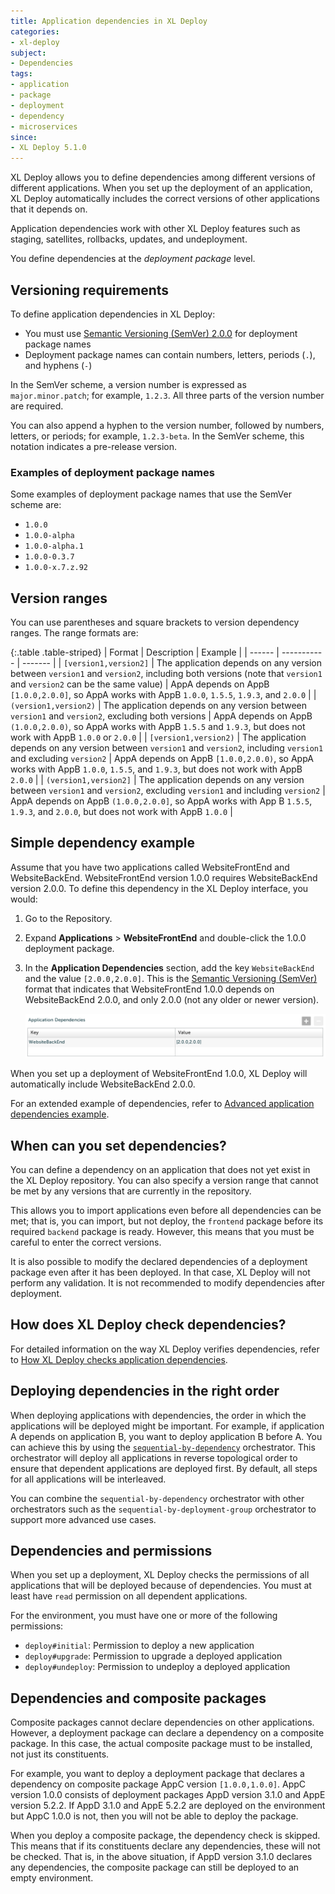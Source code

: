 ```yaml
---
title: Application dependencies in XL Deploy
categories:
- xl-deploy
subject:
- Dependencies
tags:
- application
- package
- deployment
- dependency
- microservices
since:
- XL Deploy 5.1.0
---
```


XL Deploy allows you to define dependencies among different versions of different applications. When you set up the deployment of an application, XL Deploy automatically includes the correct versions of other applications that it depends on.

Application dependencies work with other XL Deploy features such as staging, satellites, rollbacks, updates, and undeployment.

You define dependencies at the *deployment package* level.

## Versioning requirements

To define application dependencies in XL Deploy:

* You must use [Semantic Versioning (SemVer) 2.0.0](http://semver.org/) for deployment package names
* Deployment package names can contain numbers, letters, periods (`.`), and hyphens (`-`)

In the SemVer scheme, a version number is expressed as `major.minor.patch`; for example, `1.2.3`. All three parts of the version number are required.

You can also append a hyphen to the version number, followed by numbers, letters, or periods; for example, `1.2.3-beta`. In the SemVer scheme, this notation indicates a pre-release version.

### Examples of deployment package names

Some examples of deployment package names that use the SemVer scheme are:

* `1.0.0`
* `1.0.0-alpha`
* `1.0.0-alpha.1`
* `1.0.0-0.3.7`
* `1.0.0-x.7.z.92`

## Version ranges

You can use parentheses and square brackets to version dependency ranges. The range formats are:

{:.table .table-striped}
| Format | Description | Example |
| ------ | ----------- | ------- |
| `[version1,version2]` | The application depends on any version between `version1` and `version2`, including both versions (note that `version1` and `version2` can be the same value) | AppA depends on AppB `[1.0.0,2.0.0]`, so AppA works with AppB `1.0.0`, `1.5.5`, `1.9.3`, and `2.0.0` |
| `(version1,version2)` | The application depends on any version between `version1` and `version2`, excluding both versions | AppA depends on AppB `(1.0.0,2.0.0)`, so AppA works with AppB `1.5.5` and `1.9.3`, but does not work with AppB `1.0.0` or `2.0.0` |
| `[version1,version2)` | The application depends on any version between `version1` and `version2`, including `version1` and excluding `version2` | AppA depends on AppB `[1.0.0,2.0.0)`, so AppA works with AppB `1.0.0`, `1.5.5`, and `1.9.3`, but does not work with AppB `2.0.0` |
| `(version1,version2]` | The application depends on any version between `version1` and `version2`, excluding `version1` and including `version2` | AppA depends on AppB `(1.0.0,2.0.0]`, so AppA works with App B `1.5.5`, `1.9.3`, and `2.0.0`, but does not work with AppB `1.0.0` |

## Simple dependency example

Assume that you have two applications called WebsiteFrontEnd and WebsiteBackEnd. WebsiteFrontEnd version 1.0.0 requires WebsiteBackEnd version 2.0.0. To define this dependency in the XL Deploy interface, you would:

1. Go to the Repository.
1. Expand **Applications** > **WebsiteFrontEnd** and double-click the 1.0.0 deployment package.
1. In the **Application Dependencies** section, add the key `WebsiteBackEnd` and the value `[2.0.0,2.0.0]`. This is the [Semantic Versioning (SemVer)](http://semver.org/) format that indicates that WebsiteFrontEnd 1.0.0 depends on WebsiteBackEnd 2.0.0, and only 2.0.0 (not any older or newer version).

    ![Application with dependencies](images/app-dependencies-example-01.png)

When you set up a deployment of WebsiteFrontEnd 1.0.0, XL Deploy will automatically include WebsiteBackEnd 2.0.0.

For an extended example of dependencies, refer to [Advanced application dependencies example](/xl-deploy/concept/advanced-application-dependencies-example.html).

## When can you set dependencies?

You can define a dependency on an application that does not yet exist in the XL Deploy repository. You can also specify a version range that cannot be met by any versions that are currently in the repository.

This allows you to import applications even before all dependencies can be met; that is, you can import, but not deploy, the `frontend` package before its required `backend` package is ready. However, this means that you must be careful to enter the correct versions.

It is also possible to modify the declared dependencies of a deployment package even after it has been deployed. In that case, XL Deploy will not perform any validation. It is not recommended to modify dependencies after deployment.

## How does XL Deploy check dependencies?

For detailed information on the way XL Deploy verifies dependencies, refer to [How XL Deploy checks application dependencies](/xl-deploy/concept/how-xl-deploy-checks-application-dependencies.html).

## Deploying dependencies in the right order

When deploying applications with dependencies, the order in which the applications will be deployed might be important. For example, if application A depends on application B, you want to deploy application B before A. You can achieve this by using the [`sequential-by-dependency`](/xl-deploy/concept/types-of-orchestrators-in-xl-deploy.html) orchestrator. This orchestrator will deploy all applications in reverse topological order to ensure that dependent applications are deployed first. By default, all steps for all applications will be interleaved.

You can combine the `sequential-by-dependency` orchestrator with other orchestrators such as the `sequential-by-deployment-group` orchestrator to support more advanced use cases. 

## Dependencies and permissions

When you set up a deployment, XL Deploy checks the permissions of all applications that will be deployed because of dependencies. You must at least have `read` permission on all dependent applications.

For the environment, you must have one or more of the following permissions:

* `deploy#initial`: Permission to deploy a new application
* `deploy#upgrade`: Permission to upgrade a deployed application
* `deploy#undeploy`: Permission to undeploy a deployed application

## Dependencies and composite packages

Composite packages cannot declare dependencies on other applications. However, a deployment package can declare a dependency on a composite package. In this case, the actual composite package must to be installed, not just its constituents.

For example, you want to deploy a deployment package that declares a dependency on composite package AppC version `[1.0.0,1.0.0]`. AppC version 1.0.0 consists of deployment packages AppD version 3.1.0 and AppE version 5.2.2. If AppD 3.1.0 and AppE 5.2.2 are deployed on the environment but AppC 1.0.0 is not, then you will not be able to deploy the package.

When you deploy a composite package, the dependency check is skipped. This means that if its constituents declare any dependencies, these will not be checked. That is, in the above situation, if AppD version 3.1.0 declares any dependencies, the composite package can still be deployed to an empty environment.
